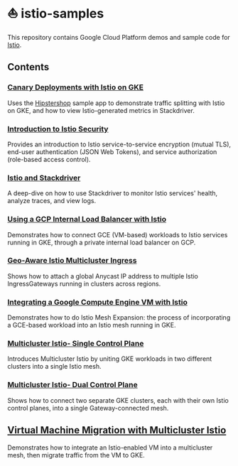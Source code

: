 # ⛵️ istio-samples

This repository contains Google Cloud Platform demos and sample code for [Istio](https://istio.io/).

## Contents

### [Canary Deployments with Istio on GKE](/istio-canary-gke)

Uses the [Hipstershop](https://github.com/GoogleCloudPlatform/microservices-demo) sample app to demonstrate traffic splitting with Istio on GKE, and how to view Istio-generated metrics in Stackdriver.

### [Introduction to Istio Security](/security-intro)

Provides an introduction to Istio service-to-service encryption (mutual TLS), end-user authentication (JSON Web Tokens), and service authorization (role-based access control).

### [Istio and Stackdriver](/istio-stackdriver)

A deep-dive on how to use Stackdriver to monitor Istio services' health, analyze traces, and view logs.

### [Using a GCP Internal Load Balancer with Istio](/internal-load-balancer)

Demonstrates how to connect GCE (VM-based) workloads to Istio services running in GKE, through a private internal load balancer on GCP.

### [Geo-Aware Istio Multicluster Ingress](/multicluster-ingress)

Shows how to attach a global Anycast IP address to multiple Istio IngressGateways running in clusters across regions.

### [Integrating a Google Compute Engine VM with Istio](/mesh-expansion-gce)

Demonstrates how to do Istio Mesh Expansion: the process of incorporating a GCE-based workload into an Istio mesh running in GKE.

### [Multicluster Istio- Single Control Plane](/multicluster-gke/single-control-plane)

Introduces Multicluster Istio by uniting GKE workloads in two different clusters into a single Istio mesh.

### [Multicluster Istio- Dual Control Plane](/multicluster-gke/dual-control-plane)

Shows how to connect two separate GKE clusters, each with their own Istio control planes, into a single Gateway-connected mesh.

## [Virtual Machine Migration with Multicluster Istio](/multicluster-gke/vm-migration/)

Demonstrates how to integrate an Istio-enabled VM into a multicluster mesh, then migrate traffic from the VM to GKE.